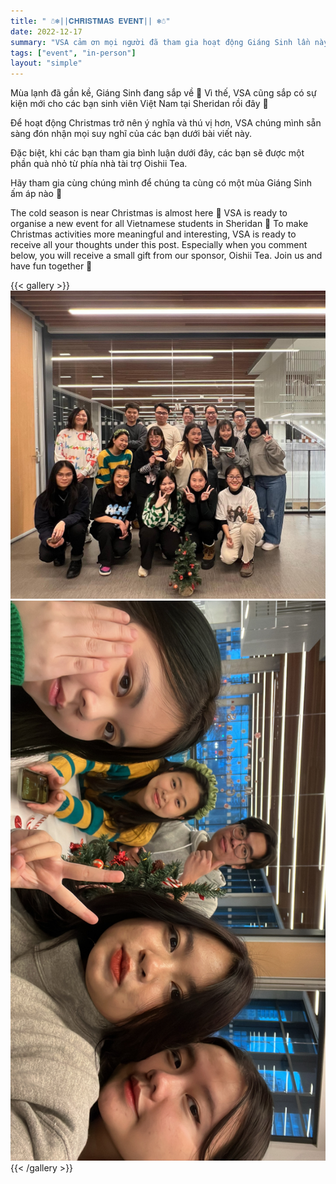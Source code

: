 ```yaml
---
title: " ☃️❄️||𝐂𝐇𝐑𝐈𝐒𝐓𝐌𝐀𝐒 𝐄𝐕𝐄𝐍𝐓|| ❄️☃️"
date: 2022-12-17
summary: "VSA cảm ơn mọi người đã tham gia hoạt động Giáng Sinh lần này của chúng tớ 🥰 Hẹn gặp các bạn vào các hoạt động lần tới nhé 😆"
tags: ["event", "in-person"]
layout: "simple"
---
```


Mùa lạnh đã gần kề,
Giáng Sinh đang sắp về 🥹
Vì thế, VSA cũng sắp có sự kiện mới cho các bạn sinh viên Việt Nam tại Sheridan rồi đây 🫣

Để hoạt động Christmas trở nên ý nghĩa và thú vị hơn, VSA chúng mình sẵn sàng đón nhận mọi suy nghĩ của các bạn dưới bài viết này.

Đặc biệt, khi các bạn tham gia bình luận dưới đây, các bạn sẽ được một phần quà nhỏ từ phía nhà tài trợ Oishii Tea.

Hãy tham gia cùng chúng mình để chúng ta cùng có một mùa Giáng Sinh ấm áp nào 🥰

The cold season is near
Christmas is almost here 🥹
VSA is ready to organise a new event for all Vietnamese students in Sheridan 🫣
To make Christmas activities more meaningful and interesting, VSA is ready to receive all your thoughts under this post.
Especially when you comment below, you will receive a small gift from our sponsor, Oishii Tea.
Join us and have fun together 🥰

{{< gallery >}}
  <img src="image/1.jpg" class="grid-w50 md:grid-w133 xl:grid-w125" />
  <img src="image/2.jpg" class="grid-w50 md:grid-w133 xl:grid-w50" />
{{< /gallery >}}
